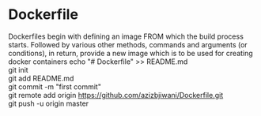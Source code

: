 # Dockerfile
Dockerfiles begin with defining an image FROM which the build process starts. Followed by various other methods, commands and arguments (or conditions), in return, provide a new image which is to be used for creating docker containers
echo "# Dockerfile" >> README.md  
git init  
git add README.md  
git commit -m "first commit"  
git remote add origin https://github.com/azizbjiwani/Dockerfile.git   
git push -u origin master  
